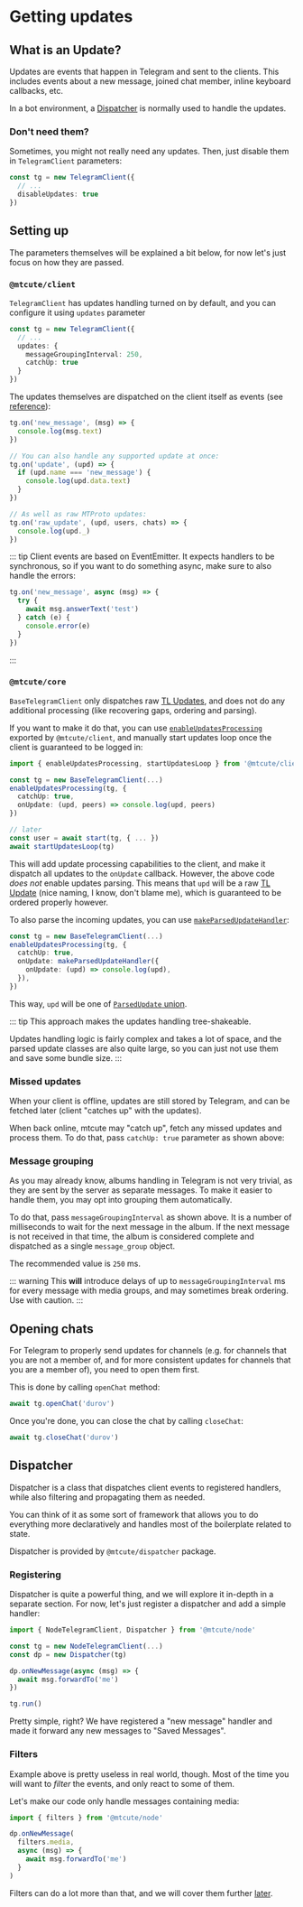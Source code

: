 # Getting updates

## What is an Update?

Updates are events that happen in Telegram and sent
to the clients. This includes events about a new message, joined chat member,
inline keyboard callbacks, etc.

In a bot environment, a [Dispatcher](/guide/dispatcher/intro.html) is normally used to handle the updates.

### Don't need them?

Sometimes, you might not really need any updates.
Then, just disable them in `TelegramClient` parameters:

```ts
const tg = new TelegramClient({
  // ...
  disableUpdates: true
})
```

## Setting up

The parameters themselves will be explained a bit below, for now let's just focus on how they are passed.

### `@mtcute/client`
`TelegramClient` has updates handling turned on by default, and you can configure it using `updates` parameter

```ts
const tg = new TelegramClient({
  // ...
  updates: {
    messageGroupingInterval: 250,
    catchUp: true
  }
})
```

The updates themselves are dispatched on the client itself as events (see [reference](https://ref.mtcute.dev/classes/_mtcute_client.index.TelegramClient.html#on)):
```ts
tg.on('new_message', (msg) => {
  console.log(msg.text)
})

// You can also handle any supported update at once:
tg.on('update', (upd) => {
  if (upd.name === 'new_message') {
    console.log(upd.data.text)
  }
})

// As well as raw MTProto updates:
tg.on('raw_update', (upd, users, chats) => {
  console.log(upd._)
})
```

::: tip
Client events are based on EventEmitter. It expects handlers to be synchronous,
so if you want to do something async, make sure to also handle the errors:

```ts
tg.on('new_message', async (msg) => {
  try {
    await msg.answerText('test')
  } catch (e) {
    console.error(e)
  }
})
```
:::

### `@mtcute/core`

`BaseTelegramClient` only dispatches raw [TL Updates](https://corefork.telegram.org/type/Updates), 
and does not do any additional processing (like recovering gaps, ordering and parsing).

If you want to make it do that, you can use [`enableUpdatesProcessing`](https://ref.mtcute.dev/functions/_mtcute_client.methods_updates.enableUpdatesProcessing.html)
exported by `@mtcute/client`, and manually start updates loop once the client is guaranteed to be logged in:

```ts
import { enableUpdatesProcessing, startUpdatesLoop } from '@mtcute/client/methods/updates/index.js'

const tg = new BaseTelegramClient(...)
enableUpdatesProcessing(tg, {
  catchUp: true,
  onUpdate: (upd, peers) => console.log(upd, peers)
})

// later
const user = await start(tg, { ... })
await startUpdatesLoop(tg)
```

This will add update processing capabilities to the client, and make it dispatch all updates to the `onUpdate` callback.
However, the above code *does not* enable updates parsing. 
This means that `upd` will be a raw [TL Update](https://corefork.telegram.org/type/Update) 
(nice naming, I know, don't blame me), which is guaranteed to be ordered properly however.

To also parse the incoming updates, you can use [`makeParsedUpdateHandler`](https://ref.mtcute.dev/functions/_mtcute_client.methods_updates.makeParsedUpdateHandler.html):
```ts
const tg = new BaseTelegramClient(...)
enableUpdatesProcessing(tg, {
  catchUp: true,
  onUpdate: makeParsedUpdateHandler({
    onUpdate: (upd) => console.log(upd),
  }),
})
```

This way, `upd` will be one of [`ParsedUpdate` union](https://ref.mtcute.dev/types/_mtcute_client.index.ParsedUpdate.html).

::: tip
This approach makes the updates handling tree-shakeable. 

Updates handling logic is fairly complex and takes a lot of space, and the parsed update classes are also quite large, 
so you can just not use them and save some bundle size.
:::

### Missed updates

When your client is offline, updates are still stored by Telegram,
and can be fetched later (client "catches up" with the updates).

When back online, mtcute may "catch up", fetch any missed updates and
process them. To do that, pass `catchUp: true` parameter as shown above:

### Message grouping

As you may already know, albums handling in Telegram is not very trivial, as they are sent by the server
as separate messages. To make it easier to handle them, you may opt into grouping them automatically.

To do that, pass `messageGroupingInterval` as shown above. It is a number of milliseconds to wait
for the next message in the album. If the next message is not received in that time, the album is
considered complete and dispatched as a single `message_group` object.

The recommended value is `250` ms.

::: warning
This **will** introduce delays of up to `messageGroupingInterval` ms for every message with media groups,
and may sometimes break ordering. Use with caution.
:::

## Opening chats

For Telegram to properly send updates for channels (e.g. for channels that you are not a member of, 
and for more consistent updates for channels that you are a member of), you need to open them first. 

This is done by calling `openChat` method:

```ts
await tg.openChat('durov')
```

Once you're done, you can close the chat by calling `closeChat`:

```ts
await tg.closeChat('durov')
```

## Dispatcher

Dispatcher is a class that dispatches client events to registered handlers,
while also filtering and propagating them as needed.

You can think of it as some sort of framework that allows you to do everything
more declaratively and handles most of the boilerplate related to state.

Dispatcher is provided by `@mtcute/dispatcher` package.

### Registering

Dispatcher is quite a powerful thing, and we will explore it in-depth in
a separate section. For now, let's just register a dispatcher and add a simple handler:

```ts
import { NodeTelegramClient, Dispatcher } from '@mtcute/node'

const tg = new NodeTelegramClient(...)
const dp = new Dispatcher(tg)

dp.onNewMessage(async (msg) => {
  await msg.forwardTo('me')
})

tg.run()
```

Pretty simple, right? We have registered a "new message" handler and made
it forward any new messages to "Saved Messages".

### Filters

Example above is pretty useless in real world, though. Most of the
time you will want to *filter* the events, and only react to some of them.

Let's make our code only handle messages containing media:

```ts
import { filters } from '@mtcute/node'

dp.onNewMessage(
  filters.media,
  async (msg) => {
    await msg.forwardTo('me')
  }
)
```

Filters can do a lot more than that, and
we will cover them further [later](../dispatcher/filters.html).
